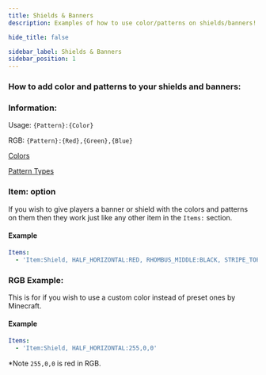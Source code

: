 ```yaml
---
title: Shields & Banners
description: Examples of how to use color/patterns on shields/banners!

hide_title: false

sidebar_label: Shields & Banners
sidebar_position: 1
---
```

### How to add color and patterns to your shields and banners:

### Information:
Usage: `{Pattern}:{Color}`

RGB: `{Pattern}:{Red},{Green},{Blue}`

[Colors](https://jd.papermc.io/paper/1.21.4/org/bukkit/DyeColor.html)

[Pattern Types](https://jd.papermc.io/paper/1.21.4/org/bukkit/block/banner/PatternType.html)

### Item: option
If you wish to give players a banner or shield with the colors and patterns on them then they work just like any other item in the `Items:` section.

#### Example
```yaml
Items:
  - 'Item:Shield, HALF_HORIZONTAL:RED, RHOMBUS_MIDDLE:BLACK, STRIPE_TOP:RED, STRIPE_BOTTOM:WHITE, STRIPE_MIDDLE:BLACK, CIRCLE_MIDDLE:WHITE'
```

### RGB Example:
This is for if you wish to use a custom color instead of preset ones by Minecraft.

#### Example
```yaml
Items:
  - 'Item:Shield, HALF_HORIZONTAL:255,0,0'
```
*Note `255,0,0` is red in RGB.